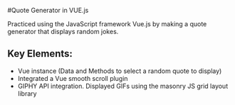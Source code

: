 #Quote Generator in VUE.js

Practiced using the JavaScript framework Vue.js by making a quote generator that displays random jokes.  

## Key Elements:

* Vue instance (Data and Methods to select a random quote to display)
* Integrated a Vue smooth scroll plugin
* GIPHY API integration. Displayed GIFs using the masonry JS grid layout library
